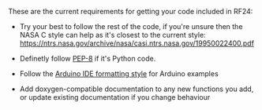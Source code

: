 These are the current requirements for getting your code included in RF24:

* Try your best to follow the rest of the code, if you're unsure then the NASA C style can help as it's closest to the current style: https://ntrs.nasa.gov/archive/nasa/casi.ntrs.nasa.gov/19950022400.pdf

* Definetly follow [PEP-8](https://www.python.org/dev/peps/pep-0008/) if it's Python code.

* Follow the [Arduino IDE formatting style](https://www.arduino.cc/en/Reference/StyleGuide) for Arduino examples

* Add doxygen-compatible documentation to any new functions you add, or update existing documentation if you change behaviour
